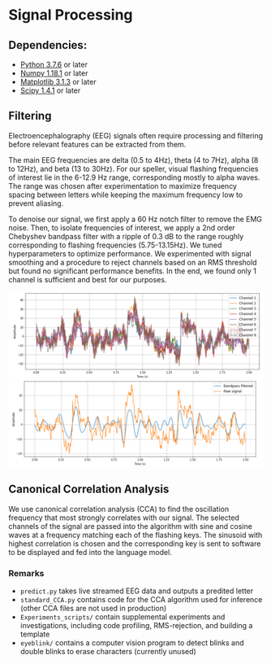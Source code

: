 # Signal Processing

## Dependencies:
* [Python 3.7.6](https://www.python.org/downloads/) or later
* [Numpy 1.18.1](https://numpy.org/) or later
* [Matplotlib 3.1.3](https://matplotlib.org/) or later
* [Scipy 1.4.1](https://www.scipy.org/) or later


## Filtering

Electroencephalography (EEG) signals often require processing and filtering before relevant features can be extracted from them.

The main EEG frequencies are delta (0.5 to 4Hz), theta (4 to 7Hz), alpha (8 to 12Hz), and beta (13 to 30Hz). For our speller, visual flashing frequencies of interest lie in the 6-12.9 Hz range, corresponding mostly to alpha waves. The range was chosen after experimentation to maximize frequency spacing between letters while keeping the maximum frequency low to prevent aliasing.

To denoise our signal, we first apply a 60 Hz notch filter to remove the EMG noise. Then, to isolate frequencies of interest, we apply a 2nd order Chebyshev bandpass filter with a ripple of 0.3 dB to the range roughly corresponding to flashing frequencies (5.75-13.15Hz). We tuned hyperparameters to optimize performance. We experimented with signal smoothing and a procedure to reject channels based on an RMS threshold but found no significant performance benefits. In the end, we found only 1 channel is sufficient and best for our purposes.

![alt text](./figures/channels.png)
![alt text](./figures/filtering.png)

## Canonical Correlation Analysis

We use canonical correlation analysis (CCA) to find the oscillation frequency that most strongly correlates with our signal. The selected channels of the signal are passed into the algorithm with sine and cosine waves at a frequency matching each of the flashing keys. The sinusoid with highest correlation is chosen and the corresponding key is sent to software to be displayed and fed into the language model.

<!-- ![alt text](./figures/XXX.png) -->

### Remarks
* `predict.py` takes live streamed EEG data and outputs a predited letter
* `standard_CCA.py` contains code for the CCA algorithm used for inference (other CCA files are not used in production)
* `Experiments_scripts/` contain supplemental experiments and investigations, including code profiling, RMS-rejection, and building a template
* `eyeblink/` contains a computer vision program to detect blinks and double blinks to erase characters (currently unused)